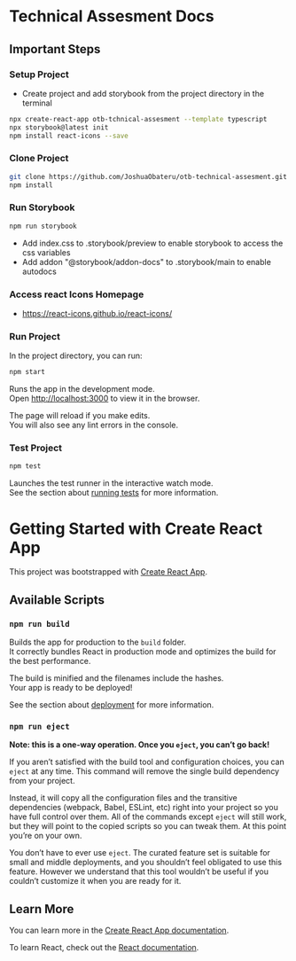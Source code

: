 # Technical Assesment Docs

## Important Steps

### Setup Project

- Create project and add storybook from the project directory in the terminal

```zsh
npx create-react-app otb-tchnical-assesment --template typescript
npx storybook@latest init
npm install react-icons --save
```

### Clone Project

```zsh
git clone https://github.com/JoshuaObateru/otb-technical-assesment.git
npm install
```

### Run Storybook

```zsh
npm run storybook
```

- Add index.css to .storybook/preview to enable storybook to access the css variables
- Add addon "@storybook/addon-docs" to .storybook/main to enable autodocs

### Access react Icons Homepage

- https://react-icons.github.io/react-icons/

### Run Project

In the project directory, you can run:

```zsh
npm start
```

Runs the app in the development mode.\
Open [http://localhost:3000](http://localhost:3000) to view it in the browser.

The page will reload if you make edits.\
You will also see any lint errors in the console.

### Test Project

```zsh
npm test
```

Launches the test runner in the interactive watch mode.\
See the section about [running tests](https://facebook.github.io/create-react-app/docs/running-tests) for more information.

# Getting Started with Create React App

This project was bootstrapped with [Create React App](https://github.com/facebook/create-react-app).

## Available Scripts

### `npm run build`

Builds the app for production to the `build` folder.\
It correctly bundles React in production mode and optimizes the build for the best performance.

The build is minified and the filenames include the hashes.\
Your app is ready to be deployed!

See the section about [deployment](https://facebook.github.io/create-react-app/docs/deployment) for more information.

### `npm run eject`

**Note: this is a one-way operation. Once you `eject`, you can’t go back!**

If you aren’t satisfied with the build tool and configuration choices, you can `eject` at any time. This command will remove the single build dependency from your project.

Instead, it will copy all the configuration files and the transitive dependencies (webpack, Babel, ESLint, etc) right into your project so you have full control over them. All of the commands except `eject` will still work, but they will point to the copied scripts so you can tweak them. At this point you’re on your own.

You don’t have to ever use `eject`. The curated feature set is suitable for small and middle deployments, and you shouldn’t feel obligated to use this feature. However we understand that this tool wouldn’t be useful if you couldn’t customize it when you are ready for it.

## Learn More

You can learn more in the [Create React App documentation](https://facebook.github.io/create-react-app/docs/getting-started).

To learn React, check out the [React documentation](https://reactjs.org/).

